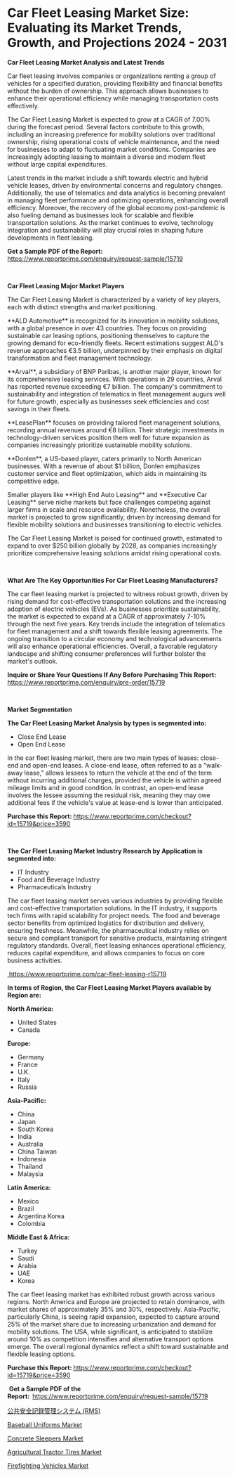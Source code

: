 <p><h1>Car Fleet Leasing Market Size: Evaluating its Market Trends, Growth, and Projections 2024 - 2031</h1></p><p><strong>Car Fleet Leasing Market Analysis and Latest Trends</strong></p>
<p><p>Car fleet leasing involves companies or organizations renting a group of vehicles for a specified duration, providing flexibility and financial benefits without the burden of ownership. This approach allows businesses to enhance their operational efficiency while managing transportation costs effectively.</p><p>The Car Fleet Leasing Market is expected to grow at a CAGR of 7.00% during the forecast period. Several factors contribute to this growth, including an increasing preference for mobility solutions over traditional ownership, rising operational costs of vehicle maintenance, and the need for businesses to adapt to fluctuating market conditions. Companies are increasingly adopting leasing to maintain a diverse and modern fleet without large capital expenditures.</p><p>Latest trends in the market include a shift towards electric and hybrid vehicle leases, driven by environmental concerns and regulatory changes. Additionally, the use of telematics and data analytics is becoming prevalent in managing fleet performance and optimizing operations, enhancing overall efficiency. Moreover, the recovery of the global economy post-pandemic is also fueling demand as businesses look for scalable and flexible transportation solutions. As the market continues to evolve, technology integration and sustainability will play crucial roles in shaping future developments in fleet leasing.</p></p>
<p><strong>Get a Sample PDF of the Report:&nbsp;</strong> <a href="https://www.reportprime.com/enquiry/request-sample/15719">https://www.reportprime.com/enquiry/request-sample/15719</a></p>
<p>&nbsp;</p>
<p><strong>Car Fleet Leasing Major Market Players</strong></p>
<p><p>The Car Fleet Leasing Market is characterized by a variety of key players, each with distinct strengths and market positioning. </p><p>**ALD Automotive** is recognized for its innovation in mobility solutions, with a global presence in over 43 countries. They focus on providing sustainable car leasing options, positioning themselves to capture the growing demand for eco-friendly fleets. Recent estimations suggest ALD's revenue approaches €3.5 billion, underpinned by their emphasis on digital transformation and fleet management technology.</p><p>**Arval**, a subsidiary of BNP Paribas, is another major player, known for its comprehensive leasing services. With operations in 29 countries, Arval has reported revenue exceeding €7 billion. The company's commitment to sustainability and integration of telematics in fleet management augurs well for future growth, especially as businesses seek efficiencies and cost savings in their fleets.</p><p>**LeasePlan** focuses on providing tailored fleet management solutions, recording annual revenues around €8 billion. Their strategic investments in technology-driven services position them well for future expansion as companies increasingly prioritize sustainable mobility solutions.</p><p>**Donlen**, a US-based player, caters primarily to North American businesses. With a revenue of about $1 billion, Donlen emphasizes customer service and fleet optimization, which aids in maintaining its competitive edge.</p><p>Smaller players like **High End Auto Leasing** and **Executive Car Leasing** serve niche markets but face challenges competing against larger firms in scale and resource availability. Nonetheless, the overall market is projected to grow significantly, driven by increasing demand for flexible mobility solutions and businesses transitioning to electric vehicles.</p><p>The Car Fleet Leasing Market is poised for continued growth, estimated to expand to over $250 billion globally by 2028, as companies increasingly prioritize comprehensive leasing solutions amidst rising operational costs.</p></p>
<p>&nbsp;</p>
<p><strong>What Are The Key Opportunities For Car Fleet Leasing Manufacturers?</strong></p>
<p><p>The car fleet leasing market is projected to witness robust growth, driven by rising demand for cost-effective transportation solutions and the increasing adoption of electric vehicles (EVs). As businesses prioritize sustainability, the market is expected to expand at a CAGR of approximately 7-10% through the next five years. Key trends include the integration of telematics for fleet management and a shift towards flexible leasing agreements. The ongoing transition to a circular economy and technological advancements will also enhance operational efficiencies. Overall, a favorable regulatory landscape and shifting consumer preferences will further bolster the market's outlook.</p></p>
<p><strong>Inquire or Share Your Questions If Any Before Purchasing This Report:</strong> <a href="https://www.reportprime.com/enquiry/pre-order/15719">https://www.reportprime.com/enquiry/pre-order/15719</a></p>
<p>&nbsp;</p>
<p><strong>Market Segmentation</strong></p>
<p><strong>The Car Fleet Leasing Market Analysis by types is segmented into:</strong></p>
<p><ul><li>Close End Lease</li><li>Open End Lease</li></ul></p>
<p><p>In the car fleet leasing market, there are two main types of leases: close-end and open-end leases. A close-end lease, often referred to as a "walk-away lease," allows lessees to return the vehicle at the end of the term without incurring additional charges, provided the vehicle is within agreed mileage limits and in good condition. In contrast, an open-end lease involves the lessee assuming the residual risk, meaning they may owe additional fees if the vehicle's value at lease-end is lower than anticipated.</p></p>
<p><strong>Purchase this Report:&nbsp;</strong><a href="https://www.reportprime.com/checkout?id=15719&price=3590">https://www.reportprime.com/checkout?id=15719&price=3590</a></p>
<p>&nbsp;</p>
<p><strong>The Car Fleet Leasing Market Industry Research by Application is segmented into:</strong></p>
<p><ul><li>IT Industry</li><li>Food and Beverage Industry</li><li>Pharmaceuticals Industry</li></ul></p>
<p><p>The car fleet leasing market serves various industries by providing flexible and cost-effective transportation solutions. In the IT industry, it supports tech firms with rapid scalability for project needs. The food and beverage sector benefits from optimized logistics for distribution and delivery, ensuring freshness. Meanwhile, the pharmaceutical industry relies on secure and compliant transport for sensitive products, maintaining stringent regulatory standards. Overall, fleet leasing enhances operational efficiency, reduces capital expenditure, and allows companies to focus on core business activities.</p></p>
<p><a href="https://www.reportprime.com/car-fleet-leasing-r15719">&nbsp;https://www.reportprime.com/car-fleet-leasing-r15719</a></p>
<p><strong>In terms of Region, the Car Fleet Leasing Market Players available by Region are:</strong></p>
<p>
    <p> <strong> North America: </strong>
        <ul>
            <li>United States</li>
            <li>Canada</li>
        </ul>
        </p> 
    <p> <strong> Europe: </strong>
        <ul>
            <li>Germany</li>
            <li>France</li>
            <li>U.K.</li>
            <li>Italy</li>
            <li>Russia</li>
        </ul>
        </p> 
    <p> <strong> Asia-Pacific: </strong>
        <ul>
            <li>China</li>
            <li>Japan</li>
            <li>South Korea</li>
            <li>India</li>
            <li>Australia</li>
            <li>China Taiwan</li>
            <li>Indonesia</li>
            <li>Thailand</li>
            <li>Malaysia</li>
        </ul>
        </p> 
    <p> <strong> Latin America: </strong>
        <ul>
            <li>Mexico</li>
            <li>Brazil</li>
            <li>Argentina Korea</li>
            <li>Colombia</li>
        </ul>
        </p> 
    <p> <strong> Middle East & Africa: </strong>
        <ul>
            <li>Turkey</li>
            <li>Saudi</li>
            <li>Arabia</li>
            <li>UAE</li>
            <li>Korea</li>
        </ul>
    </p>
    </p>
<p><p>The car fleet leasing market has exhibited robust growth across various regions. North America and Europe are projected to retain dominance, with market shares of approximately 35% and 30%, respectively. Asia-Pacific, particularly China, is seeing rapid expansion, expected to capture around 25% of the market share due to increasing urbanization and demand for mobility solutions. The USA, while significant, is anticipated to stabilize around 10% as competition intensifies and alternative transport options emerge. The overall regional dynamics reflect a shift toward sustainable and flexible leasing options.</p></p>
<p><strong>Purchase this Report: </strong><a href="https://www.reportprime.com/checkout?id=15719&price=3590">https://www.reportprime.com/checkout?id=15719&price=3590</a></p>
<p>&nbsp;<strong>Get a Sample PDF of the Report:&nbsp;&nbsp;</strong><a href="https://www.reportprime.com/enquiry/request-sample/15719">https://www.reportprime.com/enquiry/request-sample/15719</a></p>
<p><strong></strong></p>
<p><p><a href="https://medium.com/@novastamm2023/public-safety-records-management-system-rms-market-%E3%81%AF-%E3%82%B3%E3%82%B9%E3%83%88%E7%AE%A1%E7%90%86%E3%81%A8%E5%8A%B9%E7%8E%87%E5%90%91%E4%B8%8A%E3%82%92%E5%84%AA%E5%85%88%E3%81%97%E3%81%BE%E3%81%99-8c7f3e52f76f">公共安全記録管理システム (RMS)</a></p><p><a href="https://medium.com/@clarenceuvalis67867/the-baseball-uniforms-market-research-report-provides-an-in-depth-and-up-to-date-analysis-of-the-367cb77cf189">Baseball Uniforms Market</a></p><p><a href="https://issuu.com/reportprime-2/docs/concrete-sleepers-market-size-2030._a28928669ee4f1">Concrete Sleepers Market</a></p><p><a href="https://medium.com/@matianey76856/the-market-for-agricultural-tractor-tires-market-is-examined-in-this-report-along-with-the-5989464b2e21">Agricultural Tractor Tires Market</a></p><p><a href="https://issuu.com/reportprime-2/docs/firefighting-vehicles-market-size-2_9377e64b3f19d3">Firefighting Vehicles Market</a></p></p>